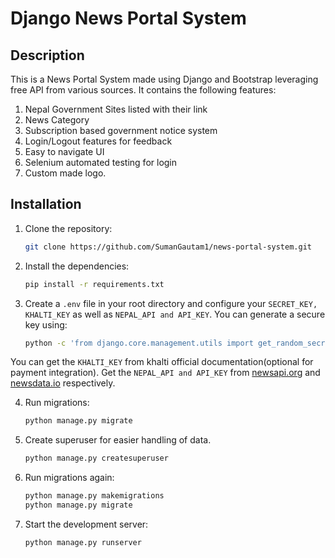 # Django News Portal System

## Description
This is a News Portal System made using Django and Bootstrap leveraging free API from various sources. It contains the following features:
<br>
1. Nepal Government Sites listed with their link
2. News Category
3. Subscription based government notice system
4. Login/Logout features for feedback
5. Easy to navigate UI
6. Selenium automated testing for login
7. Custom made logo.

## Installation
1. Clone the repository:
   ```bash
   git clone https://github.com/SumanGautam1/news-portal-system.git

2. Install the dependencies:
    ```bash
    pip install -r requirements.txt

3. Create a ```.env``` file in your root directory and configure your ```SECRET_KEY, KHALTI_KEY``` as well as ```NEPAL_API and API_KEY```.
    You can generate a secure key using:
    ```bash
    python -c 'from django.core.management.utils import get_random_secret_key; print(get_random_secret_key())'

You can get the ```KHALTI_KEY``` from khalti official documentation(optional for payment integration).
Get the ```NEPAL_API and API_KEY``` from [newsapi.org](https://newsapi.org/) and [newsdata.io](https://newsdata.io/) respectively.

4. Run migrations:
    ```bash
    python manage.py migrate

5. Create superuser for easier handling of data.
    ```bash
    python manage.py createsuperuser

6. Run migrations again:
    ```bash
    python manage.py makemigrations
    python manage.py migrate

5. Start the development server:
    ```bash
    python manage.py runserver


